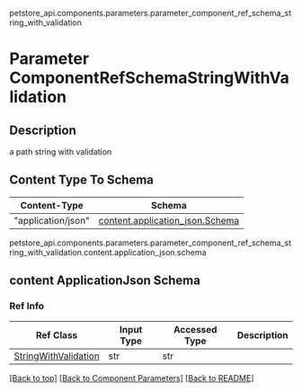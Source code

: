 petstore_api.components.parameters.parameter_component_ref_schema_string_with_validation
# Parameter ComponentRefSchemaStringWithValidation

## Description
a path string with validation

## Content Type To Schema
Content-Type | Schema
------------ | -------
"application/json" | [content.application_json.Schema](#content-applicationjson-schema)
petstore_api.components.parameters.parameter_component_ref_schema_string_with_validation.content.application_json.schema
## content ApplicationJson Schema

### Ref Info
Ref Class | Input Type | Accessed Type | Description
--------- | ---------- | ------------- | ------------
[StringWithValidation](../../components/schema/string_with_validation.md) | str | str |

[[Back to top]](#top) [[Back to Component Parameters]](../../../README.md#Component-Parameters) [[Back to README]](../../../README.md)
